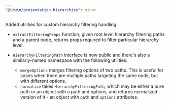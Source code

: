 ```yaml
---
"@itwin/presentation-hierarchies": minor
---
```


Added utilities for custom hierarchy filtering handling:

- `extractFilteringProps` function, given root level hierarchy filtering paths and a parent node, returns props required to filter particular hierarchy level.

- `HierarchyFilteringPath` interface is now public and there's also a similarly-named namespace with the following utilities:
  - `mergeOptions` merges filtering options of two paths. This is useful for cases when there are multiple paths targeting the same node, but with different options.
  - `normalize` takes `HierarchyFilteringPath`, which may be either a pure path or an object with a path and options, and returns normalized version of it - an object with `path` and `options` attributes.
